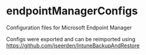 # endpointManagerConfigs
Configuration files for Microsoft Endpoint Manager

Configs were exported and can be reimported using https://github.com/jseerden/IntuneBackupAndRestore
